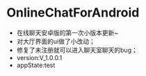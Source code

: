 # OnlineChatForAndroid
- 在线聊天安卓版的第一次小版本更新~
- 对大厅界面的ui做了小改动；
- 修复了未注册就可以进入聊天室聊天的bug；
- version:V_1.0.0.1
- appState:test